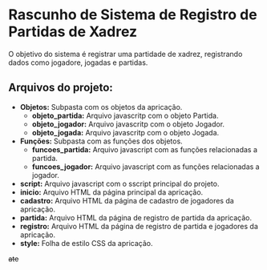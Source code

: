 # Rascunho de Sistema de Registro de Partidas de Xadrez
O objetivo do sistema é registrar uma partidade de xadrez, registrando dados como jogadore, jogadas e partidas.

## Arquivos do projeto:
- **Objetos:** Subpasta com os objetos da apricação.
  - **objeto_partida:** Arquivo javascritp com o objeto Partida.
  - **objeto_jogador:** Arquivo javascritp com o objeto Jogador.
  - **objeto_jogada:** Arquivo javascritp com o objeto Jogada.
- **Funções:** Subpasta com as funções dos objetos.
  - **funcoes_partida:** Arquivo javascript com as funções relacionadas a partida.
  - **funcoes_jogador:** Arquivo javascript com as funções relacionadas a jogador.
- **script:** Arquivo javascript com o sscript principal do projeto.
- **inicio:** Arquivo HTML da página principal da apricação.
- **cadastro:** Arquivo HTML da página de cadastro de jogadores da apricação.
- **partida:** Arquivo HTML da página de registro de partida da apricação.
- **registro:** Arquivo HTML da página de registro de partida e jogadores da apricação.
- **style:** Folha de estilo CSS da apricação.

~~ate~~
